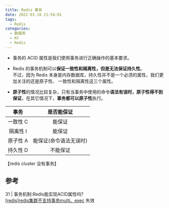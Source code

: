 ```yaml
---
title: Redis 事务
date: 2022-01-18 21:54:01
tags:
  - Redis
categories: 
  - 数据库
  - KV
  - Redis
---
```


<p></p>
<!-- more -->



+ 事务的 ACID 属性是我们使用事务进行正确操作的基本要求。
+ Redis 的事务机制可以**保证一致性和隔离性，但是无法保证持久性**。  
  不过，因为 Redis 本身是内存数据库，持久性并不是一个必须的属性，我们更加关注的还是原子性、 一致性和隔离性这三个属性。

+ **原子性**的情况比较复杂，只有当事务中使用的命令**语法有误时，原子性得不到保证**，在其它情况下，**事务都可以原子性**执行。  

事务 | 是否能保证
:-: | :-:
一致性 C | 能保证
隔离性 I | 能保证
原子性 A | 能保证(命令语法无误时)
持久性 D | 不能保证

 【redis  cluster 没有事务】

## 参考
31 | 事务机制:Redis能实现ACID属性吗?  
[[redis]redis集群不支持事务multi、exec](https://www.liangzl.com/get-article-detail-129391.html)   失效  